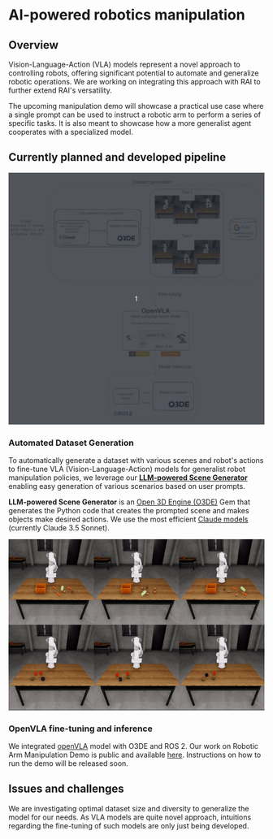 # AI-powered robotics manipulation

## Overview

Vision-Language-Action (VLA) models represent a novel approach to controlling robots, offering significant potential to automate and generalize robotic operations. We are working on integrating this approach with RAI to further extend RAI's versatility.

The upcoming manipulation demo will showcase a practical use case where a single prompt can be used to instruct a robotic arm to perform a series of specific tasks. It is also meant to showcase how a more generalist agent cooperates with a specialized model.

## Currently planned and developed pipeline

![pipeline](imgs/openvla_diagram.gif)

### **Automated Dataset Generation**

To automatically generate a dataset with various scenes and robot's actions to fine-tune VLA (Vision-Language-Action) models for generalist robot manipulation policies, we leverage our [**LLM-powered Scene Generator**](https://github.com/RobotecAI/o3de-genai-gems) enabling easy generation of various scenarios based on user prompts.

**LLM-powered Scene Generator** is an [Open 3D Engine (O3DE)](https://o3de.org/industries/robotics-and-simulations/) Gem that generates the Python code that creates the prompted scene and makes objects make desired actions. We use the most efficient [Claude models](https://www.anthropic.com/claude) (currently Claude 3.5 Sonnet).

![manipulation_examples](imgs/manipulation_demo.gif)

### OpenVLA fine-tuning and inference

We integrated [openVLA](https://openvla.github.io/) model with O3DE and ROS 2. Our work on Robotic Arm Manipulation Demo is public and available [here](https://github.com/RobotecAI/rai-manipulation-demo). Instructions on how to run the demo will be released soon.

## Issues and challenges

We are investigating optimal dataset size and diversity to generalize the model for our needs. As VLA models are quite novel approach, intuitions regarding the fine-tuning of such models are only just being developed.
